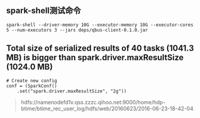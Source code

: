 ## spark-shell测试命令

```
spark-shell --driver-memory 10G --executor-memory 10G --executor-cores 5 --num-executors 3 --jars deps/qbus-client-0.1.0.jar 
```

## Total size of serialized results of 40 tasks (1041.3 MB) is bigger than spark.driver.maxResultSize (1024.0 MB)

```
# Create new config
conf = (SparkConf()
    .set("spark.driver.maxResultSize", "2g"))
```

> hdfs://namenodefd1v.qss.zzzc.qihoo.net:9000/home/hdp-btime/btime_rec_user_log/hdfs/web/20160623/2016-06-23-18-42-04


